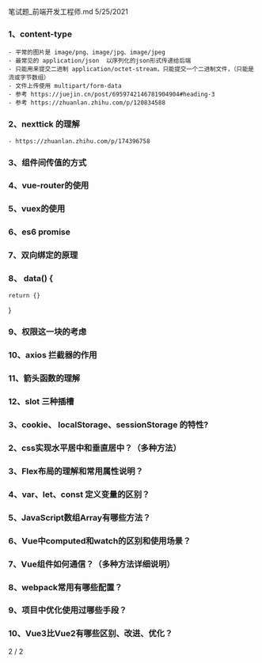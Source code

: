 笔试题_前端开发⼯程师.md	5/25/2021 

### 1、content-type
    - 平常的图片是 image/png、image/jpg、image/jpeg
    - 最常见的 application/json  以序列化的json形式传递给后端
    - 只能用来提交二进制 application/octet-stream，只能提交一个二进制文件，（只能是流或字节数组）
    - 文件上传使用 multipart/form-data
    - 参考 https://juejin.cn/post/6959742146781904904#heading-3
    - 参考 https://zhuanlan.zhihu.com/p/120834588
### 2、nexttick 的理解
    - https://zhuanlan.zhihu.com/p/174396758
### 3、组件间传值的方式

### 4、vue-router的使用

### 5、vuex的使用

### 6、es6 promise 

### 7、双向绑定的原理

### 8、 data() {
    return {}
} 

### 9、权限这一块的考虑

### 10、axios 拦截器的作用

### 11、箭头函数的理解

### 12、slot 三种插槽

### 3、cookie、 localStorage、sessionStorage 的特性? 





### 2、css实现水平居中和垂直居中？（多种方法）






### 3、Flex布局的理解和常用属性说明？






### 4、var、let、const 定义变量的区别？








### 5、JavaScript数组Array有哪些方法？








### 6、Vue中computed和watch的区别和使用场景？ 










### 7、Vue组件如何通信？（多种方法详细说明） 








### 8、webpack常用有哪些配置？









### 9、项目中优化使用过哪些手段？










### 10、Vue3比Vue2有哪些区别、改进、优化？ 

















2 / 2 
